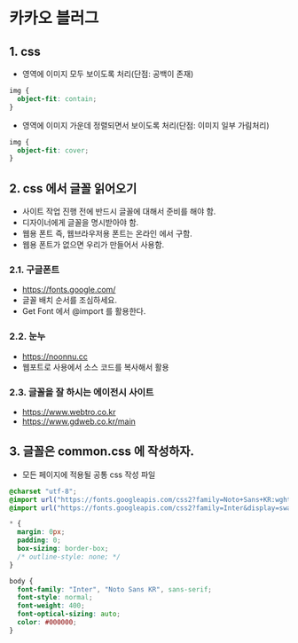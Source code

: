 # 카카오 블러그

## 1. css

- 영역에 이미지 모두 보이도록 처리(단점: 공백이 존재)

```css
img {
  object-fit: contain;
}
```

- 영역에 이미지 가운데 정렬되면서 보이도록 처리(단점: 이미지 일부 가림처리)

```css
img {
  object-fit: cover;
}
```

## 2. css 에서 글꼴 읽어오기

- 사이트 작업 진행 전에 반드시 글꼴에 대해서 준비를 해야 함.
- 디자이너에게 글꼴을 명시받아야 함.
- 웹용 폰트 즉, 웹브라우저용 폰트는 온라인 에서 구함.
- 웹용 폰트가 없으면 우리가 만들어서 사용함.

### 2.1. 구글폰트

- https://fonts.google.com/
- 글꼴 배치 순서를 조심하세요.
- Get Font 에서 @import 를 활용한다.

### 2.2. 눈누

- https://noonnu.cc
- 웹포트로 사용에서 소스 코드를 복사해서 활용

### 2.3. 글꼴을 잘 하시는 에이전시 사이트

- https://www.webtro.co.kr
- https://www.gdweb.co.kr/main

## 3. 글꼴은 common.css 에 작성하자.

- 모든 페이지에 적용될 공통 css 작성 파일

```css
@charset "utf-8";
@import url("https://fonts.googleapis.com/css2?family=Noto+Sans+KR:wght@100..900&display=swap");
@import url("https://fonts.googleapis.com/css2?family=Inter&display=swap");

* {
  margin: 0px;
  padding: 0;
  box-sizing: border-box;
  /* outline-style: none; */
}
```

```css
body {
  font-family: "Inter", "Noto Sans KR", sans-serif;
  font-style: normal;
  font-weight: 400;
  font-optical-sizing: auto;
  color: #000000;
}
```
